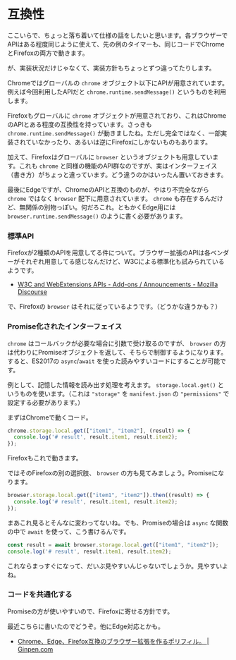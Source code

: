 # 互換性

ここいらで、ちょっと落ち着いて仕様の話をしたいと思います。各ブラウザーでAPIはある程度同じように使えて、先の例のタイマーも、同じコードでChromeとFirefoxの両方で動きます。

が、実装状況だけじゃなくて、実装方針もちょっとずつ違ってたりします。

Chromeではグローバルの `chrome` オブジェクト以下にAPIが用意されています。例えば今回利用したAPIだと `chrome.runtime.sendMessage()` というものを利用します。

Firefoxもグローバルに `chrome` オブジェクトが用意されており、これはChromeのAPIとある程度の互換性を持っています。さっきも `chrome.runtime.sendMessage()` が動きましたね。ただし完全ではなく、一部実装されていなかったり、あるいは逆にFirefoxにしかないものもあります。

加えて、Firefoxはグローバルに `browser` というオブジェクトも用意しています。これも `chrome` と同様の機能のAPI群なのですが、実はインターフェイス（書き方）がちょっと違っています。どう違うのかはいったん置いておきます。

最後にEdgeですが、ChromeのAPIと互換のものが、やはり不完全ながら `chrome` ではなく `browser` 配下に用意されています。 `chrome` も存在するんだけど、無関係の別物っぽい。何だろこれ。ともかくEdge用には `browser.runtime.sendMessage()` のように書く必要があります。

<!-- TODO send message できるか確認 -->

### 標準API

Firefoxが2種類のAPIを用意してる件について。ブラウザー拡張のAPIは各ベンダーがそれぞれ用意してる感じなんだけど、W3Cによる標準化も試みられているようです。

- [W3C and WebExtensions APIs - Add-ons / Announcements - Mozilla Discourse](https://discourse.mozilla.org/t/w3c-and-webextensions-apis/20421)

で、Firefoxの `browser` はそれに従っているようです。（どうかな違うかも？）

### Promise化されたインターフェイス

 `chrome` はコールバックが必要な場合に引数で受け取るのですが、 `browser` の方は代わりにPromiseオブジェクトを返して、そちらで制御するようになります。すると、ES2017の `async`/`await` を使った読みやすいコードにすることが可能です。

 例として、記憶した情報を読み出す処理を考えます。 `storage.local.get()` というものを使います。（これは `"storage"` を `manifest.json` の `"permissions"` で設定する必要があります。）

 まずはChromeで動くコード。

```js
chrome.storage.local.get(["item1", "item2"], (result) => {
  console.log('# result', result.item1, result.item2);
});
```

Firefoxもこれで動きます。

ではそのFirefoxの別の選択肢、 `browser` の方も見てみましょう。Promiseになります。

```js
browser.storage.local.get(["item1", "item2"]).then((result) => {
  console.log('# result', result.item1, result.item2);
});
```

まあこれ見るとそんなに変わってないね。でも、Promiseの場合は `async` な関数の中で `await` を使って、こう書けるんです。

```js
const result = await browser.storage.local.get(["item1", "item2"]);
console.log('# result', result.item1, result.item2);
```

これならまっすぐになって、だいぶ見やすいんじゃないでしょうか。見やすいよね。

### コードを共通化する

Promiseの方が使いやすいので、Firefoxに寄せる方針です。

最近こちらに書いたのでどうぞ。他にEdge対応とかも。

- [Chrome、Edge、Firefox互換のブラウザー拡張を作るポリフィル。 | Ginpen.com](https://ginpen.com/2018/04/22/browser-extension-polyfill/)

<!-- TODO 続き -->
